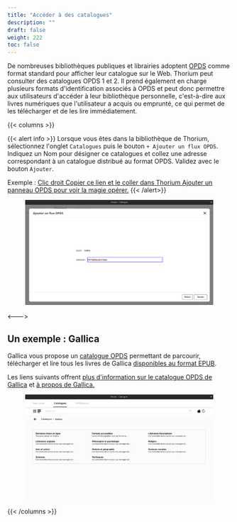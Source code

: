 ```yaml
---
title: "Accéder à des catalogues"
description: ""
draft: false
weight: 222
toc: false
---
```



  <p>
De nombreuses bibliothèques publiques et librairies adoptent 
<a href="https://opds.io/">OPDS</a> comme format standard pour afficher leur 
catalogue sur le Web. Thorium peut consulter des catalogues OPDS 1 et 2. 
Il prend également en charge plusieurs formats d'identification associés à OPDS 
et peut donc permettre aux utilisateurs d'accéder à leur bibliothèque 
personnelle,  c'est-à-dire aux livres numériques que l'utilisateur a acquis ou 
emprunté,  ce qui permet de les télécharger et de les lire immédiatement.
  </p>
  {{< columns >}}

{{< alert info >}}
Lorsque vous êtes dans la bibliothèque de Thorium, sélectionnez l'onglet 
`Catalogues` puis le bouton `+ Ajouter un flux OPDS`. 
Indiquez un Nom pour désigner ce catalogues et collez une adresse correspondant 
à un catalogue distribué au format OPDS. Validez avec le bouton `Ajouter`.

Exemple : 
<a href="http://gallica.bnf.fr/opds" target="_blank">
Clic droit Copier ce lien et le coller dans Thorium Ajouter un panneau OPDS 
pour voir la magie opérer.</a>
{{< /alert>}}

<figure>
  <img src="/images/local-fr/thorium-opds-add.png" alt="">
  <figcaption class="icon">
  </figcaption>
</figure>

<--->

## Un exemple : Gallica
<p>Gallica vous propose un 
<a href="http://gallica.bnf.fr/opds" target="_blank">catalogue OPDS</a>
permettant de parcourir, télécharger et lire tous les livres de Gallica 
<a href="http://gallica.bnf.fr/ebooks" target="_blank">disponibles au format EPUB</a>.</p>

<p>Les liens suivants offrent 
<a href="http://gallica.bnf.fr/blog/27042017/retrouvez-tous-nos-livres-au-format-epub-dans-votre-application-de-lecture-favorite">
plus d'information sur le catalogue OPDS de Gallica</a> et 
<a href="https://gallica.bnf.fr/edit/und/a-propos">à propos de Gallica.</a></p> 
<figure>
  <img src="/images/local-fr/thorium-opds-gallica-1.png" alt="">
  <figcaption class="icon">
  </figcaption>
</figure>

{{< /columns >}}
